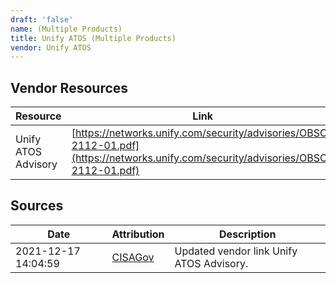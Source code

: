 ```yaml
---
draft: 'false'
name: (Multiple Products)
title: Unify ATOS (Multiple Products)
vendor: Unify ATOS
---
```


## Vendor Resources
| Resource | Link |
| --- | --- |
| Unify ATOS Advisory | [https://networks.unify.com/security/advisories/OBSO-2112-01.pdf](https://networks.unify.com/security/advisories/OBSO-2112-01.pdf) |



## Sources
| Date | Attribution | Description |
| --- | --- | --- |
| 2021-12-17 14:04:59 | [CISAGov](https://raw.githubusercontent.com/cisagov/log4j-affected-db/develop/README.md) | Updated vendor link Unify ATOS Advisory.  |
